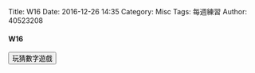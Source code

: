 Title: W16 
Date: 2016-12-26 14:35
Category: Misc
Tags: 每週練習
Author: 40523208

<h4>W16</h4>

<!-- PELICAN_END_SUMMARY -->

<!-- 導入 Brython 標準程式庫 -->

<script type="text/javascript" 
    src="https://cdn.rawgit.com/brython-dev/brython/master/www/src/brython_dist.js">
</script>

<!-- 啟動 Brython -->

<script>
window.onload=function(){
brython(1);
}
</script>

<!-- 以下實際利用  Brython 畫圖 -->

<div id="con"></div>
<script type="text/python3">
from browser import alert
from browser import document
from browser import html
import random
#print("test")
#alert("test")
con1 = document["con"]
con2 = document["con"]
#import random 
#1.利用亂數模組產生標準答案
#標準答案 = random.randint(1, 100)

#2.取得使用者所猜的整數(可以使用 try except 防止輸入非整數)
#3.根據使用者與標準答案比較大小,並且回應提示字串
'''4.假如利用 while 迴圈,可以在使用者沒有猜對之前繼續輸入,並累計猜題次數
'''
con1 <= str(標準答案)
'''
try:
    for i in range(1):
        #con1 <= "test"+"<br />"
        yourInput=int(input("請輸入一個整數!"))  
        #con1 <="test"+html.BR()
        output = yourInput + 1
        con1 <="你輸入的整數加上1之後,為"+str(output)
except:
     con1 <="拜託請輸入整數!"
'''
def b1(e):
    alert("")
document["b1"].bind("click",b1)

#coding: utf-8
# 猜數字遊戲
import random
   
標準答案 = random.randint(1, 100)
你猜的數字 = int(input("請輸入您所猜的整數:"))
猜測次數 = 1
while 標準答案 != 你猜的數字:
    if 標準答案 < 你猜的數字:
        print("太大了，再猜一次 :)加油")
    else:
        print("太小了，再猜一次 :)加油")
    你猜的數字 = int(input("請輸入您所猜的整數:"))
    猜測次數 += 1
   
print1("猜對了！總共猜了", 猜測次數, "次")
con2 <= print1("猜對了！總共猜了", 猜測次數, "次")

</script>
<button id ="b1">玩猜數字遊戲</button>
